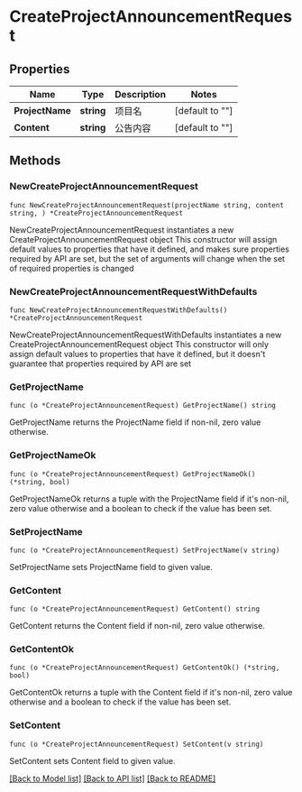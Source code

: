 # CreateProjectAnnouncementRequest

## Properties

Name | Type | Description | Notes
------------ | ------------- | ------------- | -------------
**ProjectName** | **string** | 项目名 | [default to ""]
**Content** | **string** | 公告内容 | [default to ""]

## Methods

### NewCreateProjectAnnouncementRequest

`func NewCreateProjectAnnouncementRequest(projectName string, content string, ) *CreateProjectAnnouncementRequest`

NewCreateProjectAnnouncementRequest instantiates a new CreateProjectAnnouncementRequest object
This constructor will assign default values to properties that have it defined,
and makes sure properties required by API are set, but the set of arguments
will change when the set of required properties is changed

### NewCreateProjectAnnouncementRequestWithDefaults

`func NewCreateProjectAnnouncementRequestWithDefaults() *CreateProjectAnnouncementRequest`

NewCreateProjectAnnouncementRequestWithDefaults instantiates a new CreateProjectAnnouncementRequest object
This constructor will only assign default values to properties that have it defined,
but it doesn't guarantee that properties required by API are set

### GetProjectName

`func (o *CreateProjectAnnouncementRequest) GetProjectName() string`

GetProjectName returns the ProjectName field if non-nil, zero value otherwise.

### GetProjectNameOk

`func (o *CreateProjectAnnouncementRequest) GetProjectNameOk() (*string, bool)`

GetProjectNameOk returns a tuple with the ProjectName field if it's non-nil, zero value otherwise
and a boolean to check if the value has been set.

### SetProjectName

`func (o *CreateProjectAnnouncementRequest) SetProjectName(v string)`

SetProjectName sets ProjectName field to given value.


### GetContent

`func (o *CreateProjectAnnouncementRequest) GetContent() string`

GetContent returns the Content field if non-nil, zero value otherwise.

### GetContentOk

`func (o *CreateProjectAnnouncementRequest) GetContentOk() (*string, bool)`

GetContentOk returns a tuple with the Content field if it's non-nil, zero value otherwise
and a boolean to check if the value has been set.

### SetContent

`func (o *CreateProjectAnnouncementRequest) SetContent(v string)`

SetContent sets Content field to given value.



[[Back to Model list]](../README.md#documentation-for-models) [[Back to API list]](../README.md#documentation-for-api-endpoints) [[Back to README]](../README.md)


